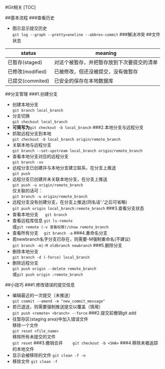 #Git相关
[TOC]

##基本流程
###查看历史
* 图示显示提交历史<br>`git log --graph --pretty=oneline --abbrev-commit`
###解决冲突
##文件状态
>
status|meaning
-------|-------
已暂存(staged)|对这个被暂存，并把暂存放到下次要提交的清单
已修改(modified)|已被修改，但还没被提交，没有做暂存
已提交(commited)|已安全的保存在本地数据库

##分支管理
###1\.创建分支<br>
* 创建本地分支<br>`git branch local_branch`
* 分支切换<br>`git checkout local_branch`
* **可简写为**`git checkout -b local_branch`
###2\.本地分支与远程分支
* 抓取远程分支到本地<br>`git checkout -b local_branch origin/remote_branch`
* 关联本地与远程分支<br>`git branch --set-upstream local_branch origin/remote_branch`
* 查看本地分支对应的远程分支<br>`git branch -vv`
* 远程分支已创建并与本地分支建立联系，在分支上推送<br>`git push`
* 远程分支已创建并未关联本地分支，在分支上推送<br>`git push -u origin/remote_branch`<br>仅关联的话可：<br>`git branch -u origin/remote_branch`
* 远程分支没有创建分支，在分支上推送(同名话':'之后可省略)<br>`git push origin local_branch:remote_branch`
###3\.查看分支状态
* 查看本地分支 &emsp; `git branch`
* 查看远程库信息 `git ls-remote`<br>或`git remote (-v 查看权限)/show remote_branch`
* 查看所有分支 &emsp;`git branch -a`
###4\.重命名分支
* 若newbranch名字分支已存在，则需要-M强制重命名(不建议)<br>`git branch -m|-M oldbranch newbranch`
###5\.删除分支
* 删除本地分支<br>`git branch -d (-force) local_branch`
* 删除远程分支<br>`git push origin --delete remote_branch`<br>或`git push origin :remote_branch`

##小技巧
###1\.修改错误的提交信息
* 编辑最近的一次提交（未推送）<br>`git commit --amend -m "new_commit_message"`
* 若已退送，则需要强制推送提交以覆盖（慎用）<br>`git push <remote> <branch> --force`
###2\.提交前撤销git add
* 往暂存区(staging area)中加入错误文件<br>移除一个文件<br>`git reset <file_name>`<br>移除所有未提交的文件<br>`git reset`
###3\.撤销合并
&emsp;&emsp;`git checkout -b <SHA>`
###4\.移除未被追踪的本地文件<br>
* 显示会被移除的文件 `git clean -f -n`
* 移除文件 `git clean -f`
